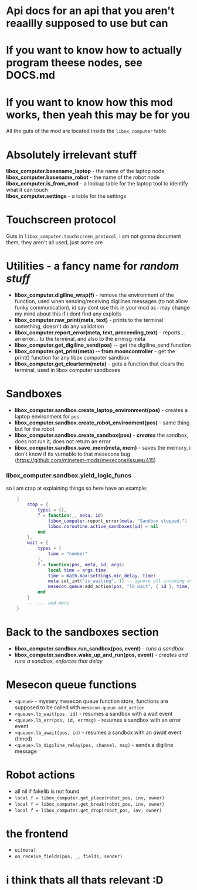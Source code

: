 # Api docs for an api that you aren't reaallly supposed to use but can
# If you want to know how to actually program theese nodes, see DOCS.md

# If you want to know how this mod works, then yeah this may be for you

All the guts of the mod are located inside the `libox_computer` table


# Absolutely irrelevant stuff

**libox_computer.basename_laptop** - the name of the laptop node  
**libox_computer.basename_robot** - the name of the robot node  
**libox_computer.is_from_mod** - a lookup table for the laptop tool to identify what it can touch  
**libox_computer.settings** - a table for the settings

# Touchscreen protocol
Guts in `libox_computer.touchscreen_protocol`, i am not gonna document them, they aren't all used, just some are

# Utilities - a fancy name for *random stuff*
- **libox_computer.digiline_wrap(f)** - remove the environment of the function, used when sending/receiving digilines messages (to not allow funky communication), id say dont use this in your mod as i may change my mind about this if i dont find any exploits
- **libox_computer.raw_print(meta, text)** - prints to the terminal something, doesn't do any validation
- **libox_computer.report_error(meta, text, preceeding_text)** - reports... an error... to the terminal, and also to the errmsg meta
- **libox_computer.get_digiline_send(pos)** -- get the digiline_send function
- **libox_computer.get_print(meta) -- from mooncontroller** - get the print() function for any libox computer sandbox
- **libox_computer.get_clearterm(meta)** - gets a function that clears the terminal, used in libox computer sandboxes

# Sandboxes
- **libox_computer.sandbox.create_laptop_environment(pos)** - creates a laptop environment for `pos`
- **libox_computer.sandbox.create_robot_environment(pos)** - same thing but for the robot
- **libox_computer.sandbox.create_sandbox(pos)** - ***creates*** the sandbox, does not run it, does not return an error
- **libox_computer.sandbox.save_mem(meta, mem)** - saves the memory, i don't know if its vurnable to that mesecons bug (https://github.com/minetest-mods/mesecons/issues/415)

### **libox_computer.sandbox.yield_logic_funcs**
so i am crap at explaining things so here have an example:
```lua
    {
        stop = { 
            types = {},
            f = function(_, meta, id)
                libox_computer.report_error(meta, "Sandbox stopped.")
                libox.coroutine.active_sandboxes[id] = nil
            end
        },
        wait = {
            types = {
                time = "number"
            },
            f = function(pos, meta, id, args)
                local time = args.time
                time = math.max(settings.min_delay, time)
                meta:set_int("is_waiting", 1) -- ignore all incoming events
                mesecon.queue:add_action(pos, "lb_wait", { id }, time, id, 1)
            end
        }
        -- .... and more
    }
```

# Back to the sandboxes section
- **libox_computer.sandbox.run_sandbox(pos, event)** - *runs a sandbox*
- **libox_computer.sandbox.wake_up_and_run(pos, event)** - *creates and runs a sandbox, enforces that delay*

# Mesecon queue functions
- `<queue>` - mystery mesecon queue function store, functions are supposed to be called with `mesecon.queue.add_action`
- `<queue>.lb_wait(pos, id)` - resumes a sandbox with a wait event
- `<queue>.lb_err(pos, id, errmsg)` - resumes a sandbox with an error event
- `<queue>.lb_await(pos, id)` - resumes a sandbox with an *await* event (timed)
- `<queue>.lb_digiline_relay(pos, channel, msg)` - sends a digiline message

# Robot actions
- all nil if fakelib is not found
- `local f = libox_computer.get_place(robot_pos, inv, owner)`
- `local f = libox_computer.get_break(robot_pos, inv, owner)`
- `local f = libox_computer.get_drop(robot_pos, inv, owner)`

# the frontend
- `ui(meta)`
- `on_receive_fields(pos, _, fields, sender)`

# i think thats all thats relevant :D
